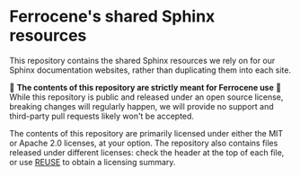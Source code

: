 <!-- SPDX-License-Identifier: MIT OR Apache-2.0 -->
<!-- SPDX-FileCopyrightText: Ferrous Systems and AdaCore -->

# Ferrocene's shared Sphinx resources

This repository contains the shared Sphinx resources we rely on for our
Sphinx documentation websites, rather than duplicating them into each site.

🚨 **The contents of this repository are strictly meant for Ferrocene use** 🚨  
While this repository is public and released under an open source license,
breaking changes will regularly happen, we will provide no support and
third-party pull requests likely won't be accepted.

The contents of this repository are primarily licensed under either the MIT or
Apache 2.0 licenses, at your option. The repository also contains files
released under different licenses: check the header at the top of each file, or
use [REUSE](https://reuse.software/) to obtain a licensing summary.
